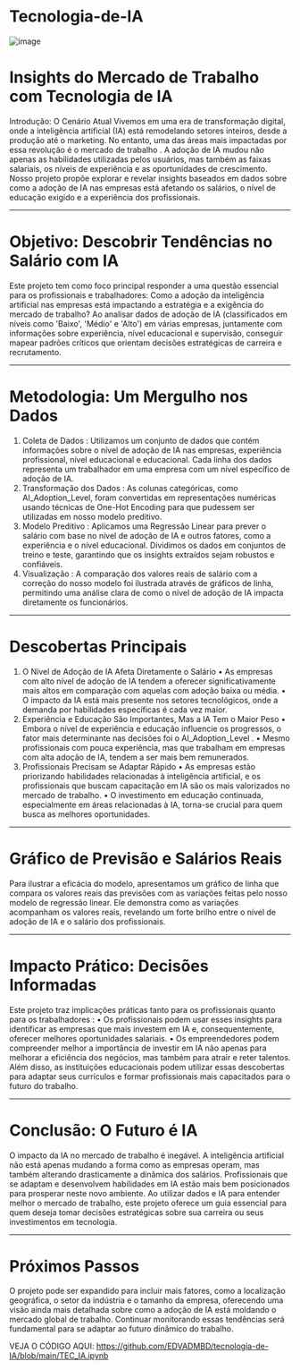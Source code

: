 # Tecnologia-de-IA
![image](https://github.com/user-attachments/assets/5b9fbb52-9efd-45e5-a374-8ec741918aad)


# Insights do Mercado de Trabalho com Tecnologia de IA
Introdução: O Cenário Atual
Vivemos em uma era de transformação digital, onde a inteligência artificial (IA) está remodelando setores inteiros, desde a produção até o marketing. No entanto, uma das áreas mais impactadas por essa revolução é o mercado de trabalho . A adoção de IA mudou não apenas as habilidades utilizadas pelos usuários, mas também as faixas salariais, os níveis de experiência e as oportunidades de crescimento.
Nosso projeto propõe explorar e revelar insights baseados em dados sobre como a adoção de IA nas empresas está afetando os salários, o nível de educação exigido e a experiência dos profissionais.
________________________________________
# Objetivo: Descobrir Tendências no Salário com IA
Este projeto tem como foco principal responder a uma questão essencial para os profissionais e trabalhadores:
Como a adoção da inteligência artificial nas empresas está impactando a estratégia e a exigência do mercado de trabalho?
Ao analisar dados de adoção de IA (classificados em níveis como 'Baixo', 'Médio' e 'Alto') em várias empresas, juntamente com informações sobre experiência, nível educacional e supervisão, conseguir mapear padrões críticos que orientam decisões estratégicas de carreira e recrutamento.
________________________________________
# Metodologia: Um Mergulho nos Dados
1.	Coleta de Dados : Utilizamos um conjunto de dados que contém informações sobre o nível de adoção de IA nas empresas, experiência profissional, nível educacional e educacional. Cada linha dos dados representa um trabalhador em uma empresa com um nível específico de adoção de IA.
2.	Transformação dos Dados : As colunas categóricas, como AI_Adoption_Level, foram convertidas em representações numéricas usando técnicas de One-Hot Encoding para que pudessem ser utilizadas em nosso modelo preditivo.
3.	Modelo Preditivo : Aplicamos uma Regressão Linear para prever o salário com base no nível de adoção de IA e outros fatores, como a experiência e o nível educacional. Dividimos os dados em conjuntos de treino e teste, garantindo que os insights extraídos sejam robustos e confiáveis.
4.	Visualização : A comparação dos valores reais de salário com a correção do nosso modelo foi ilustrada através de gráficos de linha, permitindo uma análise clara de como o nível de adoção de IA impacta diretamente os funcionários.
________________________________________
# Descobertas Principais
1. O Nível de Adoção de IA Afeta Diretamente o Salário
•	As empresas com alto nível de adoção de IA tendem a oferecer significativamente mais altos em comparação com aquelas com adoção baixa ou média.
•	O impacto da IA está mais presente nos setores tecnológicos, onde a demanda por habilidades específicas é cada vez maior.
2. Experiência e Educação São Importantes, Mas a IA Tem o Maior Peso
•	Embora o nível de experiência e educação influencie os progressos, o fator mais determinante nas decisões foi o AI_Adoption_Level .
•	Mesmo profissionais com pouca experiência, mas que trabalham em empresas com alta adoção de IA, tendem a ser mais bem remunerados.
3. Profissionais Precisam se Adaptar Rápido
•	As empresas estão priorizando habilidades relacionadas à inteligência artificial, e os profissionais que buscam capacitação em IA são os mais valorizados no mercado de trabalho.
•	O investimento em educação continuada, especialmente em áreas relacionadas à IA, torna-se crucial para quem busca as melhores oportunidades.
________________________________________
# Gráfico de Previsão e Salários Reais
Para ilustrar a eficácia do modelo, apresentamos um gráfico de linha que compara os valores reais das previsões com as variações feitas pelo nosso modelo de regressão linear. Ele demonstra como as variações acompanham os valores reais, revelando um forte brilho entre o nível de adoção de IA e o salário dos profissionais.
________________________________________
# Impacto Prático: Decisões Informadas
Este projeto traz implicações práticas tanto para os profissionais quanto para os trabalhadores :
•	Os profissionais podem usar esses insights para identificar as empresas que mais investem em IA e, consequentemente, oferecer melhores oportunidades salariais.
•	Os empreendedores podem compreender melhor a importância de investir em IA não apenas para melhorar a eficiência dos negócios, mas também para atrair e reter talentos.
Além disso, as instituições educacionais podem utilizar essas descobertas para adaptar seus currículos e formar profissionais mais capacitados para o futuro do trabalho.
________________________________________
# Conclusão: O Futuro é IA
O impacto da IA no mercado de trabalho é inegável. A inteligência artificial não está apenas mudando a forma como as empresas operam, mas também alterando drasticamente a dinâmica dos salários. Profissionais que se adaptam e desenvolvem habilidades em IA estão mais bem posicionados para prosperar neste novo ambiente.
Ao utilizar dados e IA para entender melhor o mercado de trabalho, este projeto oferece um guia essencial para quem deseja tomar decisões estratégicas sobre sua carreira ou seus investimentos em tecnologia.
________________________________________
# Próximos Passos
O projeto pode ser expandido para incluir mais fatores, como a localização geográfica, o setor da indústria e o tamanho da empresa, oferecendo uma visão ainda mais detalhada sobre como a adoção de IA está moldando o mercado global de trabalho. Continuar monitorando essas tendências será fundamental para se adaptar ao futuro dinâmico do trabalho.

VEJA O CÓDIGO AQUI: https://github.com/EDVADMBD/tecnologia-de-IA/blob/main/TEC_IA.ipynb
